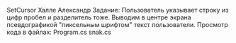 SetCursor
Халле Александр
Задание:
Пользователь указывает строку из цифр пробел и разделитель тоже.
Выводим в центре экрана псевдографикой "пиксельным шрифтом" текст пользователи.
Просмотр кода в файлах: Program.cs snak.cs
